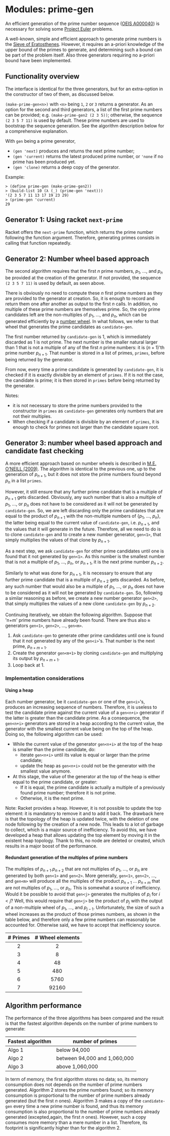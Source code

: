 # Modules: prime-gen

An efficient generation of the prime number sequence ([OEIS
A000040](https://oeis.org/A000040)) is necessary for solving some [Project
Euler](https://projecteuler.net/) problems. 

A well-known, simple and efficient approach to generate prime numbers is the
[Sieve of Eratosthenes](https://en.wikipedia.org/wiki/Sieve_of_Eratosthenes).
However, it requires an a-priori knowledge of the upper bound of the primes to
generate, and determining such a bound can be part of the problem itself. Also
three generators requiring no a-priori bound have been implemented.


## Functionality overview

The interface is identical for the three generators, but for an extra-option in
the constructor of two of them, as discussed below.

`(make-prime-gen<n>)` with `<n>` being `1`, `2` or `3` returns a generator. As
an option for the second and third generators, a list of the first prime numbers
can be provided; e.g. `(make-prime-gen2 (2 3 5))`; otherwise, the sequence
`(2 3 5 7 11)` is used by default. These prime numbers are used to bootstrap the
sequence generation. See the algorithm description below for a comprehensive
explanation.

With `gen` being a prime generator,
  * `(gen 'next)` produces and returns the next prime number;
  * `(gen 'current)` returns the latest produced prime number, or `'none` if no
    prime has been produced yet.
  * `(gen 'clone)` returns a deep copy of the generator. 

Example:
```
> (define prime-gen (make-prime-gen2))
> (build-list 10 (λ (_) (prime-gen 'next)))
'(2 3 5 7 11 13 17 19 23 29)
> (prime-gen 'current)
29
````

## Generator 1: Using racket `next-prime`

Racket offers the `next-prime` function, which returns the prime number
following the function argument. Therefore, generating primes consists in
calling that function repeatedly. 

## Generator 2: Number wheel based approach

The second algorithm requires that the first $n$ prime numbers, $p_1$, ..., and
$p_n$ be provided at the creation of the generator. If not provided, the
sequence `(2 3 5 7 11)` is used by default, as seen above. 

There is obviously no need to compute these $n$ first prime numbers as they are
provided to the generator at creation. So, it is enough to record and return
them one after another as output to the first $n$ calls. In addition, no
multiple of these prime numbers are themselves prime. So, the only prime
candidates left are the non-multiples of $p_1$, ..., and $p_n$, which can be
generated efficiently by a [number wheel](wheel-gen.md). In what follows, we
refer to that wheel that generates the prime candidates as `candidate-gen`.

The first number returned by `candidate-gen` is 1, which is immediately
discarded as 1 is not prime. The next number is the smaller natural larger than
1 that is not a multiple of any of the first $n$ prime numbers: it is $(n+1)$'th
prime number $p_{n+1}$. That number is stored in a list of primes, `primes`,
before being returned by the generator.

From now, every time a prime candidate is generated by `candidate-gen`, it is
checked if it is exactly divisible by an element of `primes`. If it is not the
case, the candidate is prime; it is then stored in `primes` before being
returned by the generator.

Notes: 
  * it is not necessary to store the prime numbers provided to the constructor
    in `primes` as `candidate-gen` generates only numbers that are not their
    multiples.
  * When checking if a candidate is divisible by an element of `primes`, it is
    enough to check for primes not larger than the candidate square root. 

## Generator 3: number wheel based approach and candidate fast checking  

A more efficient approach based on number wheels is described in [M.E. O’NEILL
(2009)](https://www.cambridge.org/core/journals/journal-of-functional-programming/article/genuine-sieve-of-eratosthenes/FD3E90871269020CA6C64C25AB8A4FBD).
The algorithm is identical to the previous one, up to the generation of
$p_{n+1}$, but it does not store the prime numbers found beyond $p_n$ in a list
`primes`.

However, it still ensure that any further prime candidate that is a
multiple of $p_{n+1}$ gets discarded. Obviously, any such number that is also a
multiple of $p_1$, ..., or $p_n$ does not have to be considered as it will not
be generated by `candidate-gen`. So, we are left discarding only the prime
candidates that are equal to the product of $p_{n+1}$ with the non-multiple
numbers of $\{p_1$, ..., $p_n\}$, the latter being equal to the current value of
`candidate-gen`, i.e. $p_{n+1}$, and the values that it will generate in the
future. Therefore, all we need to do is to clone `candidate-gen` and to create a
new number generator, `gen<1>`, that simply multiplies the values of that clone
by $p_{n+1}$. 

As a next step, we ask `candidate-gen` for other prime candidates until one is
found that it not generated by `gen<1>`. As this number is the smallest number
that is not a multiple of $p_1$, ..., $p_n$, or $p_{n+1}$, it is the next prime
number $p_{n+2}$. 

Similarly to what was done for $p_{n+1}$, it is necessary to ensure that any
further prime candidate that is a multiple of $p_{n+2}$ gets discarded. As
before, any such number that would also be a multiple of $p_1$, ..., or $p_n$
does not have to be considered as it will not be generated by `candidate-gen`.
So, following a similar reasoning as before, we create a new number generator
`gen<2>`, that simply multiplies the values of a new clone `candidate-gen` by
$p_{n+2}$. 

Continuing iteratively, we obtain the following algorithm. Suppose that 'n+m'
prime numbers have already been found. There are thus also `m` generators
`gen<1>`, `gen<2>`, ..., `gen<m>`.

  1. Ask `candidate-gen` to generate other prime candidates until one is found
     that it not generated by any of the `gen<i>`'s. That number is the next
     prime, $p_{n+m+1}$.
  2. Create the generator `gen<m+1>` by cloning `candidate-gen` and multiplying
     its output by $p_{n+m+1}$.
  3. Loop back at 1.

### Implementation considerations

#### Using a heap

Each number generator, be it `candidate-gen` or one of the `gen<i>`'s, produces
an increasing sequence of numbers. Therefore, it is useless to test the
candidate prime against the current value of a `gen<n+i>` generator if the
latter is greater than the candidate prime. As a consequence, the `gen<n+i>`
generators are stored in a heap according to the current value, the generator
with the smallest current value being on the top of the heap. Doing so, the
following algorithm can be used:
* While the current value of the generator `gen<n+i>` at the top of the heap is
  smaller than the prime candidate, do:
  * iterate `gen<n+i>` until its value is equal or larger than the prime
    candidate;
  * update the heap as `gen<n+i>` could not be the generator with the smallest
    value anymore.
* At this stage, the value of the generator at the top of the heap is either
  equal to the prime candidate, or greater:
  * If it is equal, the prime candidate is actually a multiple of a previously
    found prime number; therefore it is not prime.
  * Otherwise, it is the next prime.

Note: Racket provides a heap. However, it is not possible to update the top
element: it is mandatory to remove it and to add it back. The drawback here is
that the topology of the heap is updated twice, with the deletion of one node
following by the creation of a new node. This leads to a lot of garbage to
collect, which is a major source of inefficiency. To avoid this, we have
developed a heap that allows updating the top element by moving it in the
existent heap topology. Thank to this, no node are deleted or created, which
results in a major boost of the performance. 

#### Redundant generation of the multiples of prime numbers
The multiples of $p_{n+1}.p_{n+2}$ that are not multiples of $p_1$, ..., or
$p_n$ are generated by both `gen<1>` and `gen<2>`. More generally, `gen<1>`,
`gen<2>`, ..., and `gen<m>` will produce all the multiples of the product
$p_{n+1}$ ... $p_{n+m}$ that are not multiples of $p_1$, ..., or $p_n$. This is
somewhat a source of inefficiency. Would it be possible to avoid that `gen<j>`
generates the multiples of $p_i$ for $i<j$? Well, this would require that
`gen<j>` be the product of $p_j$ with the output of a non-multiple wheel of
$p_1$, ..., and $p_{j-1}$. Unfortunately, the size of such a wheel increases as
the product of those primes numbers, as shown in the table below, and therefore
only a few prime numbers can reasonably be accounted for. Otherwise said, we have to accept that inefficiency source.

| # Primes | # Wheel elements |
| :------: | :--------------: |
|    2     |        2         |
|    3     |        8         |
|    4     |        48        |
|    5     |       480        |
|    6     |       5760       |
|    7     |      92160       |

## Algorithm performance

The performance of the three algorithms has been compared and the result is that
the fastest algorithm depends on the number of prime numbers to generate:

Fastest algorithm | number of primes
------------------|-----------------
Algo 1 | below 94,000
Algo 2 | between 94,000 and 1,060,000
Algo 3 | above 1,060,000

In term of memory, the first algorithm stores no data; so, its memory
consumption does not depends on the number of prime numbers generated. Algorithm
2 stores the prime numbers found; so its memory consumption is proportional to
the number of prime numbers already generated (but the first $n$ ones).
Algorithm 3 makes a copy of the `candidate-gen` every time a new prime number is
found, and thus its memory consumption is also proportional to the number of
prime numbers already generated (excepted,again, the first $n$ ones). However,
such a copy consumes more memory than a mere number in a list. Therefore, its
footprint is significantly higher than for the algorithm 2. 